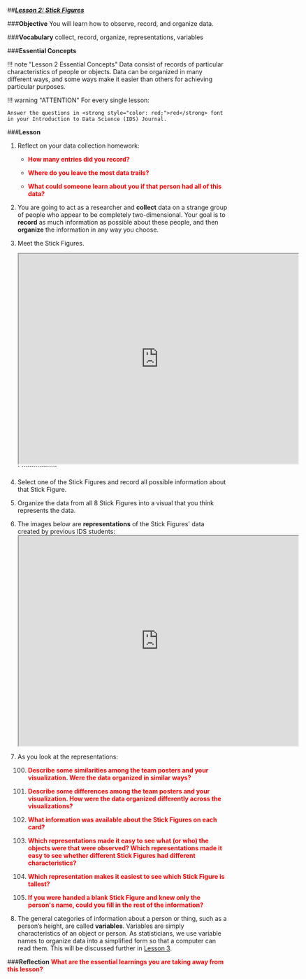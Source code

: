 ##***<u>Lesson 2: Stick Figures</u>***

###**Objective**
You will learn how to observe, record, and organize data.

###**Vocabulary**
collect, record, organize, representations, variables

###**Essential Concepts**

!!! note "Lesson 2 Essential Concepts"
    Data consist of records of particular characteristics of people or objects. Data can
    be organized in many different ways, and some ways make it easier than others for achieving particular
    purposes.
    
!!! warning "ATTENTION"
    For every single lesson:
    
    Answer the questions in <strong style="color: red;">red</strong> font in your Introduction to Data Science (IDS) Journal.

###**Lesson**
1. Reflect on your data collection homework:

    * <strong style="color: red;">How many entries did you record?</strong>

    * <strong style="color: red;">Where do you leave the most data trails?</strong>

    * <strong style="color: red;">What could someone learn about you if that person had all of this data?</strong>

2. You are going to act as a researcher and **collect** data on a strange group
of people who appear to be completely two-dimensional. Your goal is to **record** as much
information as possible about these people, and then **organize** the information in any way you
choose.

3. Meet the Stick Figures. 

   
     <div align="center"><iframe src="https://drive.google.com/file/d/1KY6z50gTZNOXo2cE6buhLzHfU_Qai5rk/preview" width="640" height="480"></iframe><br></div>
    `                                                                                                                                                                                               ``````````````````                                                                                                                                                                                                                                                                                                                                                                                                                                                                                                                                                                                                                                                                                                                                                                                                                                                                                                                                                                                                                                                                                                                                                                                                                                                                                                                                                                                                                                                                                                                                                                                                                  

4. Select one of the Stick Figures and record all possible information about that Stick Figure.

5. Organize the data from all 8 Stick Figures into a visual that you think represents the data.

6. The images below are **representations** of the Stick Figures' data created by previous IDS students:<iframe src="https://drive.google.com/file/d/1ewr8UZ04CNXjKl7FEnpT_q3hu1ho6xy1/preview" width="640" height="480"></iframe></iframe>

7. As you look at the representations:

    100. <strong style="color: red;">Describe some similarities among the team posters and your visualization. Were the data organized in similar
    ways?</strong>

    100. <strong style="color: red;">Describe some differences among the team posters and your visualization. How were the data organized
    differently across the visualizations?</strong>
 
    100. <strong style="color: red;">What information was available about the Stick Figures on each card?</strong>

    100. <strong style="color: red;">Which representations made it easy to see what (or who) the objects were that were
    observed? Which representations made it easy to see whether different Stick Figures had
    different characteristics?</strong>

    100. <strong style="color: red;">Which representation makes it easiest to see which Stick Figure is tallest?</strong>

    100. <strong style="color: red;">If you were handed a blank Stick Figure and knew only the person's name, could you fill in
    the rest of the information?</strong>

8. The general categories of information about a person or thing, such as a person’s height, are
called **variables**. Variables are simply characteristics of an object or person. As statisticians, we
use variable names to organize data into a simplified form so that a computer can read them.
This will be discussed further in [Lesson 3](lesson3.md).


###**Reflection**
<strong style="color: red;">What are the essential learnings you are taking away from this lesson?</strong> 

